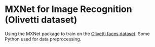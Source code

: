 # MXNet for Image Recognition (Olivetti dataset)

Using the MXNet package to train on the [Olivetti faces dataset](http://scikit-learn.org/stable/datasets/olivetti_faces.html). Some Python used for data preprocessing.
